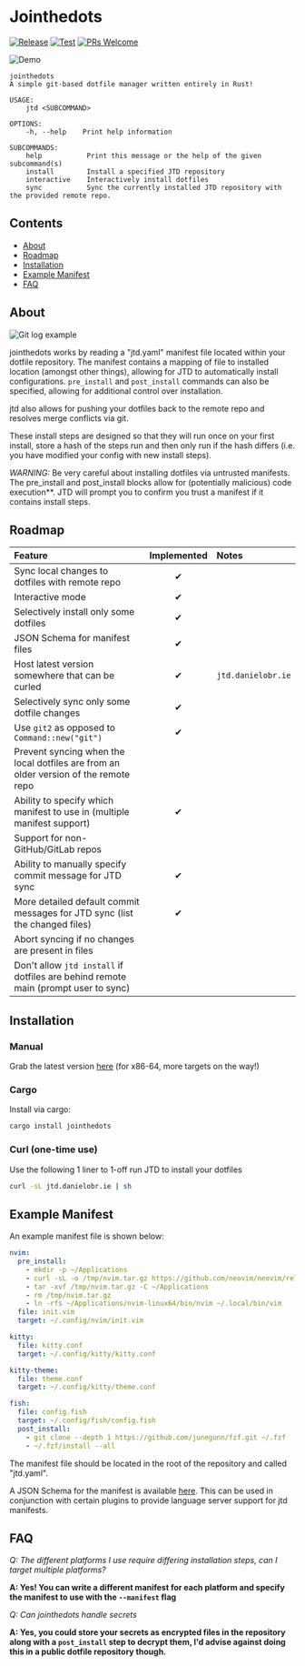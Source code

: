 # Jointhedots

[![Release](https://github.com/dob9601/jointhedots/actions/workflows/release.yml/badge.svg)](https://github.com/dob9601/jointhedots/actions/workflows/release.yml)
[![Test](https://github.com/dob9601/jointhedots/actions/workflows/test.yml/badge.svg)](https://github.com/dob9601/jointhedots/actions/workflows/test.yml)
[![PRs Welcome](https://img.shields.io/badge/PRs-welcome-brightgreen.svg)](https://makeapullrequest.com)

![Demo](https://user-images.githubusercontent.com/24723950/152683893-eca67fa3-96bd-4c79-9cf4-a1283a73b61d.gif)
```
jointhedots 
A simple git-based dotfile manager written entirely in Rust!

USAGE:
    jtd <SUBCOMMAND>

OPTIONS:
    -h, --help    Print help information

SUBCOMMANDS:
    help           Print this message or the help of the given subcommand(s)
    install        Install a specified JTD repository
    interactive    Interactively install dotfiles
    sync           Sync the currently installed JTD repository with the provided remote repo.
```

## Contents
- [About](#about)
- [Roadmap](#roadmap)
- [Installation](#installation)
- [Example Manifest](#example-manifest)
- [FAQ](#faq)

## About
![Git log example](https://user-images.githubusercontent.com/24723950/160243228-5dce7b66-1c1b-4a7b-96a2-a2bf10feb0d1.png)

jointhedots works by reading a "jtd.yaml" manifest file located within your dotfile repository. The manifest contains a mapping of file to installed location (amongst other things), allowing for JTD to automatically install configurations. `pre_install` and `post_install` commands can also be specified, allowing for additional control over installation.

jtd also allows for pushing your dotfiles back to the remote repo and resolves merge conflicts via git.

These install steps are designed so that they will run once on your first install, store a hash of the steps run and then only run if the hash differs (i.e. you have modified your config with new install steps).

*WARNING:* Be very careful about installing dotfiles via untrusted manifests. The pre\_install and post\_install blocks allow for (potentially malicious) code execution**. JTD will prompt you to confirm you trust a manifest if it contains install steps.

## Roadmap
| Feature                                                                              | Implemented |       Notes        |
| :---                                                                                 |    :---:    | :---               |
| Sync local changes to dotfiles with remote repo                                      |      ✔      |                    |
| Interactive mode                                                                     |      ✔      |                    |
| Selectively install only some dotfiles                                               |      ✔      |                    |
| JSON Schema for manifest files                                                       |      ✔      |                    |
| Host latest version somewhere that can be curled                                     |      ✔      | `jtd.danielobr.ie` |
| Selectively sync only some dotfile changes                                           |      ✔      |                    |
| Use `git2` as opposed to `Command::new("git")`                                       |      ✔      |                    |
| Prevent syncing when the local dotfiles are from an older version of the remote repo |             |                    |
| Ability to specify which manifest to use in (multiple manifest support)              |      ✔      |                    |
| Support for non-GitHub/GitLab repos                                                  |             |                    |
| Ability to manually specify commit message for JTD sync                              |      ✔      |                    |
| More detailed default commit messages for JTD sync (list the changed files)          |      ✔      |                    |
| Abort syncing if no changes are present in files                                     |             |                    |
| Don't allow `jtd install` if dotfiles are behind remote main (prompt user to sync)   |             |                    |

## Installation

### Manual
Grab the latest version [here](https://github.com/dob9601/jointhedots/releases/latest/download/jtd) (for x86-64, more targets on the way!)
### Cargo
Install via cargo:
```sh
cargo install jointhedots
```
### Curl (one-time use)
Use the following 1 liner to 1-off run JTD to install your dotfiles
```sh
curl -sL jtd.danielobr.ie | sh
```

## Example Manifest

An example manifest file is shown below:
```yaml
nvim:
  pre_install:
    - mkdir -p ~/Applications
    - curl -sL -o /tmp/nvim.tar.gz https://github.com/neovim/neovim/releases/latest/download/nvim-linux64.tar.gz
    - tar -xvf /tmp/nvim.tar.gz -C ~/Applications
    - rm /tmp/nvim.tar.gz
    - ln -rfs ~/Applications/nvim-linux64/bin/nvim ~/.local/bin/vim
  file: init.vim
  target: ~/.config/nvim/init.vim

kitty:
  file: kitty.conf
  target: ~/.config/kitty/kitty.conf

kitty-theme:
  file: theme.conf
  target: ~/.config/kitty/theme.conf

fish:
  file: config.fish
  target: ~/.config/fish/config.fish
  post_install:
    - git clone --depth 1 https://github.com/junegunn/fzf.git ~/.fzf
    - ~/.fzf/install --all
```
The manifest file should be located in the root of the repository and called "jtd.yaml".

A JSON Schema for the manifest is available [here](https://github.com/dob9601/jointhedots/blob/master/src/dotfile_schema.json). This can be used in conjunction with certain plugins to provide language server support for jtd manifests.

## FAQ

*Q: The different platforms I use require differing installation steps, can I target multiple platforms?*

**A: Yes! You can write a different manifest for each platform and specify the manifest to use with the `--manifest` flag**

*Q: Can jointhedots handle secrets*

**A: Yes, you could store your secrets as encrypted files in the repository along with a `post_install` step to decrypt them, I'd advise against doing this in a public dotfile repository though.**

